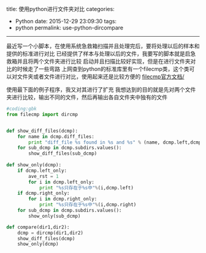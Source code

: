 title: 使用python进行文件夹对比
categories: 
  - Python
date: 2015-12-29 23:09:30
tags: 
  - python
permalink: use-python-dircompare

---
最近写一个小脚本，在使用系统急救箱扫描并且处理完后，要将处理以后的样本和提供的标准进行对比
已经提供了样本与处理以后的文件，我要写的脚本就是启急救箱并且将两个文件夹进行比较
启动并且扫描比较好实现，但是在进行文件夹对比的时候走了一些弯路
上网查到python的标准库里有一个filecmp类，这个类可以对文件夹或者文件进行对比，使用起来还是比较方便的
[filecmp官方文档/](http://python.usyiyi.cn/python_278/library/filecmp.html "filecmp官方文档")

使用最下面的例子程序，我又对其进行了扩充
我想达到的目的就是先对两个文件夹进行比较，输出不同的文件，然后再输出各自文件夹中独有的文件
 <!-- more -->
``` python
#coding:gbk
from filecmp import dircmp


def show_diff_files(dcmp):
    for name in dcmp.diff_files:
        print "diff_file %s found in %s and %s" % (name, dcmp.left,dcmp.right)
    for sub_dcmp in dcmp.subdirs.values():
        show_diff_files(sub_dcmp)
        
def show_only(dcmp):
    if dcmp.left_only:
        ave_rst = 1
        for i in dcmp.left_only:
            print "%s只存在于%s中"%(i,dcmp.left)
    if dcmp.right_only:
        for i in dcmp.right_only:
            print "%s只存在于%s中"%(i,dcmp.right)
    for sub_dcmp in dcmp.subdirs.values():
        show_only(sub_dcmp)

def compare(dir1,dir2):
    dcmp = dircmp(dir1,dir2)
    show_diff_files(dcmp)
    show_only(dcmp)
```
